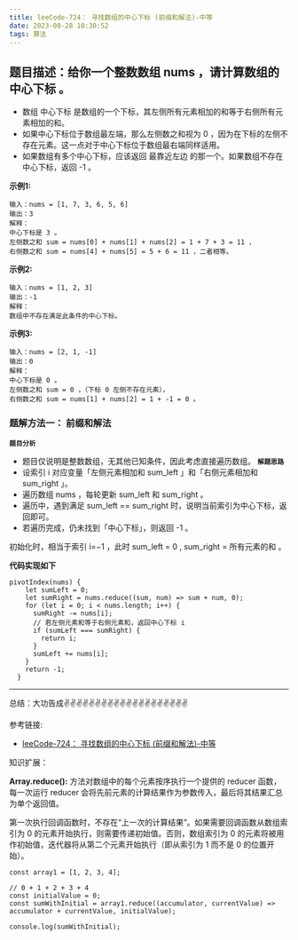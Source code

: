 ```yaml
---
title: leeCode-724： 寻找数组的中心下标 (前缀和解法)-中等
date: 2023-08-28 10:30:52
tags: 算法
---
```

<meta name="referrer" content="no-referrer"/>

## 题目描述：给你一个整数数组 nums ，请计算数组的 中心下标 。

* 数组 中心下标 是数组的一个下标，其左侧所有元素相加的和等于右侧所有元素相加的和。
* 如果中心下标位于数组最左端，那么左侧数之和视为 0 ，因为在下标的左侧不存在元素。这一点对于中心下标位于数组最右端同样适用。
* 如果数组有多个中心下标，应该返回 最靠近左边 的那一个。如果数组不存在中心下标，返回 -1 。




**示例1:**


```
输入：nums = [1, 7, 3, 6, 5, 6]
输出：3
解释：
中心下标是 3 。
左侧数之和 sum = nums[0] + nums[1] + nums[2] = 1 + 7 + 3 = 11 ，
右侧数之和 sum = nums[4] + nums[5] = 5 + 6 = 11 ，二者相等。
```

**示例2:**
```
输入：nums = [1, 2, 3]
输出：-1
解释：
数组中不存在满足此条件的中心下标。
```
**示例3:**
```
输入：nums = [2, 1, -1]
输出：0
解释：
中心下标是 0 。
左侧数之和 sum = 0 ，（下标 0 左侧不存在元素），
右侧数之和 sum = nums[1] + nums[2] = 1 + -1 = 0 。
```

### 题解方法一： 前缀和解法

**`题目分析`**
* 题目仅说明是整数数组，无其他已知条件，因此考虑直接遍历数组。
**`解题思路`**
* 设索引 i 对应变量「左侧元素相加和 sum_left 」和「右侧元素相加和 sum_right 」。
* 遍历数组 nums ，每轮更新 sum_left 和 sum_right 。
* 遍历中，遇到满足 sum_left == sum_right 时，说明当前索引为中心下标，返回即可。
* 若遍历完成，仍未找到「中心下标」，则返回 -1 。

初始化时，相当于索引 i=−1 ，此时 sum_left = 0 , sum_right = 所有元素的和 。

**代码实现如下**
```
pivotIndex(nums) {
    let sumLeft = 0;
    let sumRight = nums.reduce((sum, num) => sum + num, 0);
    for (let i = 0; i < nums.length; i++) {
      sumRight -= nums[i];
      // 若左侧元素和等于右侧元素和，返回中心下标 i
      if (sumLeft === sumRight) {
        return i;
      }
      sumLeft += nums[i];
    }
    return -1;
  }
```

 ---
总结：大功告成✌️✌️✌️✌️✌️✌️✌️✌️✌️✌️✌️✌️✌️✌️✌️✌️✌️✌️✌️✌️

参考链接:
* [leeCode-724： 寻找数组的中心下标 (前缀和解法)-中等](https://leetcode.cn/problems/find-pivot-index/description/)

知识扩展：

**Array.reduce():** 方法对数组中的每个元素按序执行一个提供的 reducer 函数，每一次运行 reducer 会将先前元素的计算结果作为参数传入，最后将其结果汇总为单个返回值。

第一次执行回调函数时，不存在“上一次的计算结果”。如果需要回调函数从数组索引为 0 的元素开始执行，则需要传递初始值。否则，数组索引为 0 的元素将被用作初始值，迭代器将从第二个元素开始执行（即从索引为 1 而不是 0 的位置开始）。

```
const array1 = [1, 2, 3, 4];

// 0 + 1 + 2 + 3 + 4
const initialValue = 0;
const sumWithInitial = array1.reduce((accumulator, currentValue) => accumulator + currentValue, initialValue);

console.log(sumWithInitial);
```